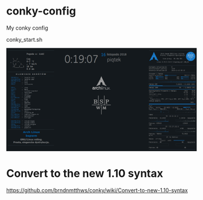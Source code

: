 # conky-config
My conky config

conky_start.sh

![ScreenShot](screenshot.33.png "conky-config")

# Convert to the new 1.10 syntax

https://github.com/brndnmtthws/conky/wiki/Convert-to-new-1.10-syntax
